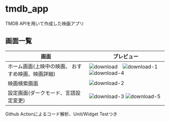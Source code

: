 # tmdb_app

TMDB APIを用いて作成した映画アプリ

## 画面一覧

| 画面  | プレビュー |
| ------------- | ------------- |
| ホーム画面(上映中の映画、 おすすめ映画、映画詳細)  | ![download](https://github.com/Yukihiro1123/tmdb_app/assets/85789574/b9f1e6a5-3f2a-411e-a87e-a27bfead5c90)　![download-1](https://github.com/Yukihiro1123/tmdb_app/assets/85789574/cee68c75-f842-4162-bfe0-c06fc8f1ef57)  ![download-4](https://github.com/Yukihiro1123/tmdb_app/assets/85789574/e7539c57-a064-4a8e-bd2d-532031dc82f6) |
| 映画検索画面  | ![download-2](https://github.com/Yukihiro1123/tmdb_app/assets/85789574/9dfcffa0-8c65-4a71-bbf0-6de22c1c5405)|
| 設定画面(ダークモード、言語設定変更)   | ![download-3](https://github.com/Yukihiro1123/tmdb_app/assets/85789574/0aff7dae-5008-4ebf-87d6-826562f3f203) ![download-5](https://github.com/Yukihiro1123/tmdb_app/assets/85789574/d91326b8-a887-40a1-8ea8-ceeb82544945) |

Github Actionによるコード解析、Unit/Widget Testつき
